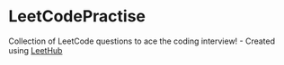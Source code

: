 # LeetCodePractise
Collection of LeetCode questions to ace the coding interview! - Created using [LeetHub](https://github.com/QasimWani/LeetHub)
